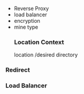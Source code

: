 - Reverse Proxy
- load balancer
- encryption
- mine type
  ### Location Context
  location /desired directory

### Redirect

### Load Balancer
